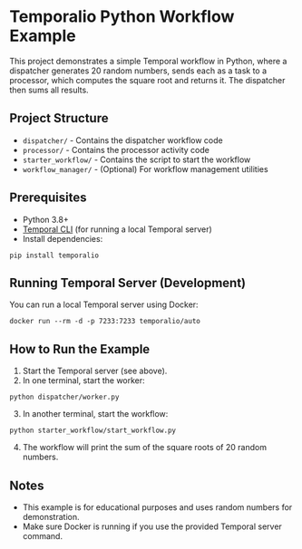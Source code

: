 # Temporalio Python Workflow Example

This project demonstrates a simple Temporal workflow in Python, where a dispatcher generates 20 random numbers, sends each as a task to a processor, which computes the square root and returns it. The dispatcher then sums all results.

## Project Structure

- `dispatcher/` - Contains the dispatcher workflow code
- `processor/` - Contains the processor activity code
- `starter_workflow/` - Contains the script to start the workflow
- `workflow_manager/` - (Optional) For workflow management utilities

## Prerequisites

- Python 3.8+
- [Temporal CLI](https://docs.temporal.io/cli) (for running a local Temporal server)
- Install dependencies:

```
pip install temporalio
```

## Running Temporal Server (Development)

You can run a local Temporal server using Docker:

```
docker run --rm -d -p 7233:7233 temporalio/auto
```

## How to Run the Example

1. Start the Temporal server (see above).
2. In one terminal, start the worker:

```
python dispatcher/worker.py
```

3. In another terminal, start the workflow:

```
python starter_workflow/start_workflow.py
```

4. The workflow will print the sum of the square roots of 20 random numbers.

## Notes
- This example is for educational purposes and uses random numbers for demonstration.
- Make sure Docker is running if you use the provided Temporal server command.
